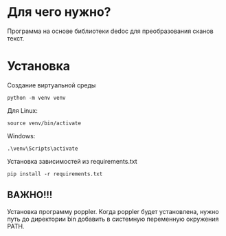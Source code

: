 # Для чего нужно?
Программа на основе библиотеки dedoc для преобразования
сканов текст.
# Установка
Создание виртуальной среды
```
python -m venv venv
```
Для Linux:
```
source venv/bin/activate
```
Windows:
```
.\venv\Scripts\activate
```
Установка зависимостей из requirements.txt
```
pip install -r requirements.txt
```
## ВАЖНО!!! 
Установка программу poppler.
Когда poppler будет установлена,
нужно путь до директории bin добавить
в системную переменную окружения PATH.